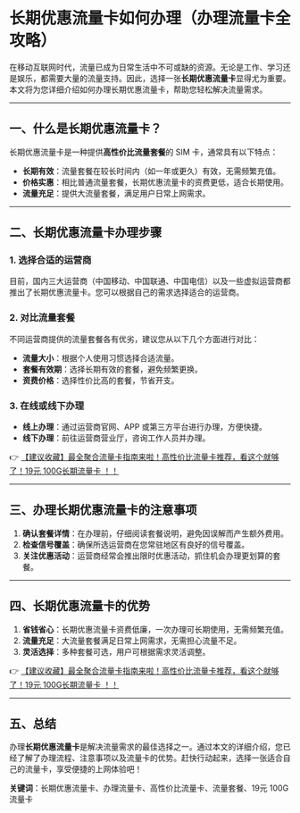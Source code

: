 # 长期优惠流量卡如何办理（办理流量卡全攻略）

在移动互联网时代，流量已成为日常生活中不可或缺的资源。无论是工作、学习还是娱乐，都需要大量的流量支持。因此，选择一张**长期优惠流量卡**显得尤为重要。本文将为您详细介绍如何办理长期优惠流量卡，帮助您轻松解决流量需求。

---

## 一、什么是长期优惠流量卡？

长期优惠流量卡是一种提供**高性价比流量套餐**的 SIM 卡，通常具有以下特点：
- **长期有效**：流量套餐在较长时间内（如一年或更久）有效，无需频繁充值。
- **价格实惠**：相比普通流量套餐，长期优惠流量卡的资费更低，适合长期使用。
- **流量充足**：提供大流量套餐，满足用户日常上网需求。

---

## 二、长期优惠流量卡办理步骤

### 1. 选择合适的运营商
目前，国内三大运营商（中国移动、中国联通、中国电信）以及一些虚拟运营商都推出了长期优惠流量卡。您可以根据自己的需求选择适合的运营商。

### 2. 对比流量套餐
不同运营商提供的流量套餐各有优劣，建议您从以下几个方面进行对比：
- **流量大小**：根据个人使用习惯选择合适流量。
- **套餐有效期**：选择长期有效的套餐，避免频繁更换。
- **资费价格**：选择性价比高的套餐，节省开支。

### 3. 在线或线下办理
- **线上办理**：通过运营商官网、APP 或第三方平台进行办理，方便快捷。
- **线下办理**：前往运营商营业厅，咨询工作人员并办理。

👉 [【建议收藏】最全聚合流量卡指南来啦！高性价比流量卡推荐，看这个就够了！19元 100G长期流量卡 ！！](https://bit.ly/Liuliangka)

---

## 三、办理长期优惠流量卡的注意事项

1. **确认套餐详情**：在办理前，仔细阅读套餐说明，避免因误解而产生额外费用。
2. **检查信号覆盖**：确保所选运营商在您常驻地区有良好的信号覆盖。
3. **关注优惠活动**：运营商经常会推出限时优惠活动，抓住机会办理更划算的套餐。

---

## 四、长期优惠流量卡的优势

1. **省钱省心**：长期优惠流量卡资费低廉，一次办理可长期使用，无需频繁充值。
2. **流量充足**：大流量套餐满足日常上网需求，无需担心流量不足。
3. **灵活选择**：多种套餐可选，用户可根据需求灵活调整。

👉 [【建议收藏】最全聚合流量卡指南来啦！高性价比流量卡推荐，看这个就够了！19元 100G长期流量卡 ！！](https://bit.ly/Liuliangka)

---

## 五、总结

办理**长期优惠流量卡**是解决流量需求的最佳选择之一。通过本文的详细介绍，您已经了解了办理流程、注意事项以及流量卡的优势。赶快行动起来，选择一张适合自己的流量卡，享受便捷的上网体验吧！

**关键词**：长期优惠流量卡、办理流量卡、高性价比流量卡、流量套餐、19元 100G流量卡